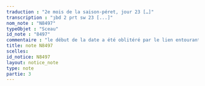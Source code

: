 ```yaml
---
traduction : "2e mois de la saison-péret, jour 23 […]"
transcription : "ȝbd 2 prt sw 23 [...]"
nom_note : "N8497"
typeObjet : "Sceau"
id_note : "8497"
commentaire : "le début de la date a été oblitéré par le lien entourant la lettre."
title: note N8497
scelles: 
id_notice: N8497
layout: notice_note
type: note
partie: 3
---
```


